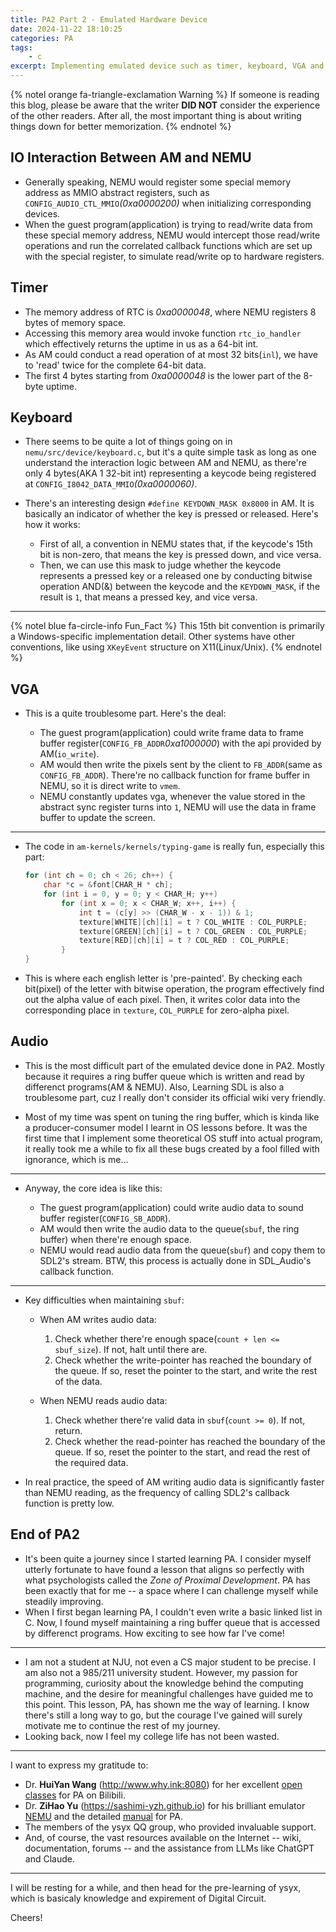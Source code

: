 ```yaml
---
title: PA2 Part 2 - Emulated Hardware Device
date: 2024-11-22 18:10:25
categories: PA
tags:
    - c
excerpt: Implementing emulated device such as timer, keyboard, VGA and audio
---
```


{% notel orange fa-triangle-exclamation Warning %}
If someone is reading this blog, please be aware that the writer **DID NOT** consider the experience of the other readers.
After all, the most important thing is about writing things down for better memorization.
{% endnotel %}

## IO Interaction Between AM and NEMU

-   Generally speaking, NEMU would register some special memory address as MMIO abstract registers, such as `CONFIG_AUDIO_CTL_MMIO`_(0xa0000200)_ when initializing corresponding devices.
-   When the guest program(application) is trying to read/write data from these special memory address, NEMU would intercept those read/write operations and run the correlated callback functions which are set up with the special register, to simulate read/write op to hardware registers.

## Timer

-   The memory address of RTC is _0xa0000048_, where NEMU registers 8 bytes of memory space.
-   Accessing this memory area would invoke function `rtc_io_handler` which effectively returns the uptime in us as a 64-bit int.
-   As AM could conduct a read operation of at most 32 bits(`inl`), we have to 'read' twice for the complete 64-bit data.
-   The first 4 bytes starting from _0xa0000048_ is the lower part of the 8-byte uptime.

## Keyboard

-   There seems to be quite a lot of things going on in `nemu/src/device/keyboard.c`, but it's a quite simple task as long as one understand the interaction logic between AM and NEMU, as there're only 4 bytes(AKA 1 32-bit int) representing a keycode being registered at `CONFIG_I8042_DATA_MMIO`_(0xa0000060)_.

-   There's an interesting design `#define KEYDOWN_MASK 0x8000` in AM. It is basically an indicator of whether the key is pressed or released. Here's how it works:

    -   First of all, a convention in NEMU states that, if the keycode's 15th bit is non-zero, that means the key is pressed down, and vice versa.
    -   Then, we can use this mask to judge whether the keycode represents a pressed key or a released one by conducting bitwise operation AND(&) between the keycode and the `KEYDOWN_MASK`, if the result is `1`, that means a pressed key, and vice versa.

---

{% notel blue fa-circle-info Fun_Fact %}
This 15th bit convention is primarily a Windows-specific implementation detail.
Other systems have other conventions, like using `XKeyEvent` structure on X11(Linux/Unix).
{% endnotel %}

## VGA

-   This is a quite troublesome part. Here's the deal:

    -   The guest program(application) could write frame data to frame buffer register(`CONFIG_FB_ADDR`_0xa1000000_) with the api provided by AM(`io_write`).
    -   AM would then write the pixels sent by the client to `FB_ADDR`(same as `CONFIG_FB_ADDR`). There're no callback function for frame buffer in NEMU, so it is direct write to `vmem`.
    -   NEMU constantly updates vga, whenever the value stored in the abstract sync register turns into `1`, NEMU will use the data in frame buffer to update the screen.

---

-   The code in `am-kernels/kernels/typing-game` is really fun, especially this part:

    ```c
    for (int ch = 0; ch < 26; ch++) {
        char *c = &font[CHAR_H * ch];
        for (int i = 0, y = 0; y < CHAR_H; y++)
            for (int x = 0; x < CHAR_W; x++, i++) {
                int t = (c[y] >> (CHAR_W - x - 1)) & 1;
                texture[WHITE][ch][i] = t ? COL_WHITE : COL_PURPLE;
                texture[GREEN][ch][i] = t ? COL_GREEN : COL_PURPLE;
                texture[RED][ch][i] = t ? COL_RED : COL_PURPLE;
            }
    }
    ```

-   This is where each english letter is 'pre-painted'. By checking each bit(pixel) of the letter with bitwise operation, the program effectively find out the alpha value of each pixel. Then, it writes color data into the corresponding place in `texture`, `COL_PURPLE` for zero-alpha pixel.

## Audio

-   This is the most difficult part of the emulated device done in PA2. Mostly because it requires a ring buffer queue which is written and read by differenct programs(AM & NEMU). Also, Learning SDL is also a troublesome part, cuz I really don't consider its official wiki very friendly.

-   Most of my time was spent on tuning the ring buffer, which is kinda like a producer-consumer model I learnt in OS lessons before. It was the first time that I implement some theoretical OS stuff into actual program, it really took me a while to fix all these bugs created by a fool filled with ignorance, which is me...

---

-   Anyway, the core idea is like this:

    -   The guest program(application) could write audio data to sound buffer register(`CONFIG_SB_ADDR`).
    -   AM would then write the audio data to the queue(`sbuf`, the ring buffer) when there're enough space.
    -   NEMU would read audio data from the queue(`sbuf`) and copy them to SDL2's stream. BTW, this process is actually done in SDL_Audio's callback function.

---

-   Key difficulties when maintaining `sbuf`:

    -   When AM writes audio data:

        1. Check whether there're enough space(`count + len <= sbuf_size`). If not, halt until there are.
        2. Check whether the write-pointer has reached the boundary of the queue. If so, reset the pointer to the start, and write the rest of the data.

    -   When NEMU reads audio data:

        1. Check whether there're valid data in `sbuf`(`count >= 0`). If not, return.
        2. Check whether the read-pointer has reached the boundary of the queue. If so, reset the pointer to the start, and read the rest of the required data.

-   In real practice, the speed of AM writing audio data is significantly faster than NEMU reading, as the frequency of calling SDL2's callback function is pretty low.

## End of PA2

-   It's been quite a journey since I started learning PA. I consider myself utterly fortunate to have found a lesson that aligns so perfectly with what psychologists called the _Zone of Proximal Development_. PA has been exactly that for me -- a space where I can challenge myself while steadily improving.
-   When I first began learning PA, I couldn't even write a basic linked list in C. Now, I found myself maintaining a ring buffer queue that is accessed by differenct programs. How exciting to see how far I've come!

---

-   I am not a student at NJU, not even a CS major student to be precise. I am also not a 985/211 university student. However, my passion for programming, curiosity about the knowledge behind the computing machine, and the desire for meaningful challenges have guided me to this point. This lesson, PA, has shown me the way of learning. I know there's still a long way to go, but the courage I've gained will surely motivate me to continue the rest of my journey.
-   Looking back, now I feel my college life has not been wasted.

---

I want to express my gratitude to:

-   Dr. **HuiYan Wang** (http://www.why.ink:8080) for her excellent [open classes](https://www.bilibili.com/video/BV11BpFe4EmM) for PA on Bilibili.
-   Dr. **ZiHao Yu** (https://sashimi-yzh.github.io) for his brilliant emulator [NEMU](https://github.com/NJU-ProjectN/nemu) and the detailed [manual](https://nju-projectn.github.io/ics-pa-gitbook/ics2024/index.html) for PA.
-   The members of the ysyx QQ group, who provided invaluable support.
-   And, of course, the vast resources available on the Internet -- wiki, documentation, forums -- and the assistance from LLMs like ChatGPT and Claude.

---

I will be resting for a while, and then head for the pre-learning of ysyx, which is basicaly knowledge and expirement of Digital Circuit.

Cheers!
